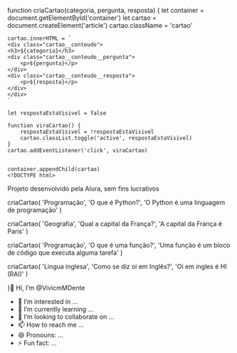 function criaCartao(categoria, pergunta, resposta) {
    let container = document.getElementById('container')
    let cartao = document.createElement('article')
    cartao.className = 'cartao'

    cartao.innerHTML = `
    <div class="cartao__conteudo">
    <h3>${categoria}</h3>
    <div class="cartao__conteudo__pergunta">
        <p>${pergunta}</p>
    </div>
    <div class="cartao__conteudo__resposta">
        <p>${resposta}</p>
    </div>
    </div>
    `

    let respostaEstaVisivel = false

    function viraCartao() {
        respostaEstaVisivel = !respostaEstaVisivel
        cartao.classList.toggle('active', respostaEstaVisivel)
    }
    cartao.addEventListener('click', viraCartao)


    container.appendChild(cartao)
    <!DOCTYPE html>
<html lang="pt-br">
<head>
    <meta charset="UTF-8">
    <meta name="viewport" content="width=device-width, initial-scale=1.0">
    <link rel="stylesheet" href="assets/style.css">
    <title>Flashcard</title>
</head>
<body>
    <main>
        <section id="container">
            <!-- <article class="cartao">
                <div class="cartao__conteudo">
                    <h3>Programação</h3>
                    <div class="cartao__conteudo__pergunta">
                        <p>O que é JavaScript?</p>
                    </div>
                    <div class="cartao__conteudo__resposta">
                        <p>O JavaScript é uma linguagem de programação</p>
                    </div>
                </div>
            </article> -->
        </section>
    </main>
    <footer>
        <p>Projeto desenvolvido pela Alura, sem fins lucrativos</p>
    </footer>
    <script src="app.js"></script>
    <script src="perguntas.js"></script>
</body>
</html>
criaCartao(
    'Programação',
    'O que é Python?',
    'O Python é uma linguagem de programação'
)

criaCartao(
    'Geografia',
    'Qual a capital da França?',
    'A capital da França é Paris'
)

criaCartao(
    'Programação',
    'O que é uma função?',
    'Uma função é um bloco de código que executa alguma tarefa'
)

criaCartao(
    'Lingua inglesa',
    'Como se diz oi em Inglês?',
    'Oi em ingles é HI (RAI)'
)

}👋 Hi, I’m @VivicmMDente
- 👀 I’m interested in ...
- 🌱 I’m currently learning ...
- 💞️ I’m looking to collaborate on ...
- 📫 How to reach me ...
- 😄 Pronouns: ...
- ⚡ Fun fact: ...

<!---
VivicmMDente/VivicmMDente is a ✨ special ✨ repository because its `README.md` (this file) appears on your GitHub profile.
You can click the Preview link to take a look at your changes.
--->
